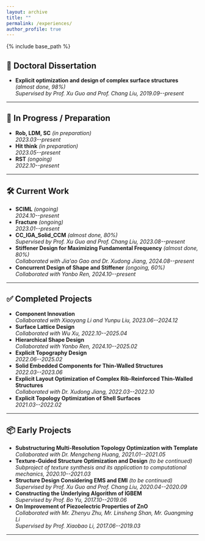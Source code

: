 ```yaml
---
layout: archive
title: ""
permalink: /experiences/
author_profile: true
---
```


{% include base_path %}

## 📘 Doctoral Dissertation
- **Explicit optimization and design of complex surface structures** *(almost done, 98%)*  
  *Supervised by Prof. Xu Guo and Prof. Chang Liu, 2019.09--present*

---

## 🔬 In Progress / Preparation
- **Rob, LDM, SC** *(in preparation)*  
  *2023.03--present*
- **Hit think** *(in preparation)*  
  *2023.05--present*
- **RST** *(ongoing)*  
  *2022.10--present*

---

## 🛠 Current Work
- **SCIML** *(ongoing)*  
  *2024.10--present*
- **Fracture** *(ongoing)*  
  *2023.01--present*
- **CC_IGA_Solid_CCM** *(almost done, 80%)*  
  *Supervised by Prof. Xu Guo and Prof. Chang Liu, 2023.08--present*
- **Stiffener Design for Maximizing Fundamental Frequency** *(almost done, 80%)*  
  *Collaborated with Jia'ao Gao and Dr. Xudong Jiang, 2024.08--present*
- **Concurrent Design of Shape and Stiffener** *(ongoing, 60%)*  
  *Collaborated with Yanbo Ren, 2024.10--present*

---

## ✅ Completed Projects
- **Component Innovation**  
  *Collaborated with Xiaoyang Li and Yunpu Liu, 2023.06--2024.12*
- **Surface Lattice Design**  
  *Collaborated with Wu Xu, 2022.10--2025.04*
- **Hierarchical Shape Design**  
  *Collaborated with Yanbo Ren, 2024.10--2025.02*
- **Explicit Topography Design**  
  *2022.06--2025.02*
- **Solid Embedded Components for Thin-Walled Structures**  
  *2022.03--2023.06*
- **Explicit Layout Optimization of Complex Rib-Reinforced Thin-Walled Structures**  
  *Collaborated with Dr. Xudong Jiang, 2022.03--2022.10*
- **Explicit Topology Optimization of Shell Surfaces**  
  *2021.03--2022.02*

---

## 📦 Early Projects
- **Substructuring Multi-Resolution Topology Optimization with Template**  
  *Collaborated with Dr. Mengcheng Huang, 2021.01--2021.05*
- **Texture-Guided Structure Optimization and Design** *(to be continued)*  
  *Subproject of texture synthesis and its application to computational mechanics, 2020.10--2021.03*
- **Structure Design Considering EMS and EMI** *(to be continued)*  
  *Supervised by Prof. Xu Guo and Prof. Chang Liu, 2020.04--2020.09*
- **Constructing the Underlying Algorithm of IGBEM**  
  *Supervised by Prof. Bo Yu, 2017.10--2019.06*
- **On Improvement of Piezoelectric Properties of ZnO**  
  *Collaborated with Mr. Zhenyu Zhu, Mr. Linsheng Shan, Mr. Guangming Li*  
  *Supervised by Prof. Xiaobao Li, 2017.06--2019.03*

---

